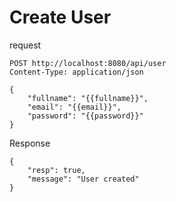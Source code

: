 # Create User

request

```http request
POST http://localhost:8080/api/user
Content-Type: application/json

{
    "fullname": "{{fullname}}",
    "email": "{{email}}",
    "password": "{{password}}"
}
```

Response

```http request
{
    "resp": true,
    "message": "User created"
}

```